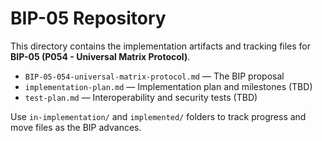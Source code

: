 # BIP-05 Repository

This directory contains the implementation artifacts and tracking files for **BIP-05 (P054 - Universal Matrix Protocol)**.

- `BIP-05-054-universal-matrix-protocol.md` — The BIP proposal
- `implementation-plan.md` — Implementation plan and milestones (TBD)
- `test-plan.md` — Interoperability and security tests (TBD)

Use `in-implementation/` and `implemented/` folders to track progress and move files as the BIP advances.


